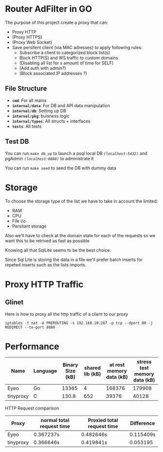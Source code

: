 # Router AdFilter in GO

The purpose of this project create a proxy that can:
  - Proxy HTTP
  - (Proxy HTTPS)
  - (Proxy Web Socket)
  - Save persitent client (via MAC adresses) to apply following rules:
    - Subscribe a client to categorized block list(s)
    - Block HTTP(S) and WS traffic to custom domains
    - (Disabling all list for x amount of time for SELF)
    - (Add auth with admin?)
    - (Block associated IP addresses ?)

## File Structure

- **`cmd`**: For all mains
- **`internal/data`**: For DB and API data manipulation
- **`internal/db`**: Setting up DB
- **`internal/pkg`**: buisness logic
- **`internal/types`**: All structs + interfaces
- **`tests`**: All tests

## Test DB

 You can run `make db_up` to launch a psql local DB *`(localhost:5432)`* and pgAdmin *`(localhost:8888)`* to administrate it

 You can run `make seed` to seed the DB with dummy data

# Storage

To choose the storage type of the list we have to take in account the limited:

- RAM
- CPU
- File i/o
- Persitant storage

Also we'll have to check at the domain state for each of the requests so we want this to be retrived as fast as possible

Knowing all that SqlLite seems to be the best choice.

Since Sql Lite is storing the data in a file we'll prefer batch inserts for repeted inserts such as the lists imports.

# Proxy HTTP Traffic
## Glinet

Here is how to proxy all the http traffic of a client to our proxy

 `iptables -t nat -A PREROUTING -s 192.168.10.207 -p tcp --dport 80 -j REDIRECT --to-port 8888`

# Performance

Name|Language|Binary Size (kB)|shared lib (kB)|at rest memory data (kB)|stress test memory data (kB)
---|---|---|---|---|---
Eyeo|Go|13365|4|168376|179908
tinyproxy|C|130.8|652|39376|40128

HTTP Request comparison

 Proxy|normal total request time|Proxied total request time|Difference
---|---|---|---
Eyeo|0.367237s|0.482646s|0.115409s
tinyproxy|0.366646s|0.419841s|0.053195

